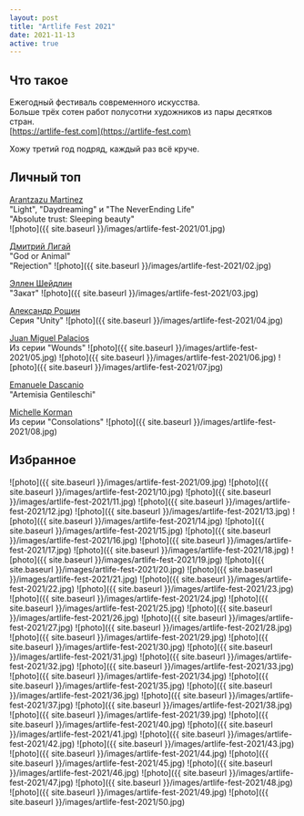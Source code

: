 ```yaml
---
layout: post
title: "Artlife Fest 2021"
date: 2021-11-13
active: true
---
```


## Что такое

Ежегодный фестиваль современного искусства.  
Больше трёх сотен работ полусотни художников из пары десятков стран.  
[https://artlife-fest.com](https://artlife-fest.com)

Хожу третий год подряд, каждый раз всё круче.

## Личный топ

[Arantzazu Martinez](https://instagram.com/arantzazumartinez.artist)  
"Light", "Daydreaming" и "The NeverEnding Life"  
"Absolute trust: Sleeping beauty"  
![photo]({{ site.baseurl }}/images/artlife-fest-2021/01.jpg)

[Дмитрий Лигай](https://instagram.com/dmitryligay)  
"God or Animal"  
"Rejection"
![photo]({{ site.baseurl }}/images/artlife-fest-2021/02.jpg)

[Эллен Шейдлин](https://instagram.com/sheidlina)  
"Закат"
![photo]({{ site.baseurl }}/images/artlife-fest-2021/03.jpg)

[Александр Рощин](https://instagram.com/sasharoschin_)  
Серия "Unity"
![photo]({{ site.baseurl }}/images/artlife-fest-2021/04.jpg)

[Juan Miguel Palacios](https://www.instagram.com/juanmiguelpalacioslopez)  
Из серии "Wounds"
![photo]({{ site.baseurl }}/images/artlife-fest-2021/05.jpg)
![photo]({{ site.baseurl }}/images/artlife-fest-2021/06.jpg)
![photo]({{ site.baseurl }}/images/artlife-fest-2021/07.jpg)

[Emanuele Dascanio](https://www.instagram.com/emanuele_dascanio)  
"Artemisia Gentileschi"

[Michelle Korman](https://www.instagram.com/korman.artist)  
Из серии "Consolations"
![photo]({{ site.baseurl }}/images/artlife-fest-2021/08.jpg)

## Избранное
![photo]({{ site.baseurl }}/images/artlife-fest-2021/09.jpg)
![photo]({{ site.baseurl }}/images/artlife-fest-2021/10.jpg)
![photo]({{ site.baseurl }}/images/artlife-fest-2021/11.jpg)
![photo]({{ site.baseurl }}/images/artlife-fest-2021/12.jpg)
![photo]({{ site.baseurl }}/images/artlife-fest-2021/13.jpg)
![photo]({{ site.baseurl }}/images/artlife-fest-2021/14.jpg)
![photo]({{ site.baseurl }}/images/artlife-fest-2021/15.jpg)
![photo]({{ site.baseurl }}/images/artlife-fest-2021/16.jpg)
![photo]({{ site.baseurl }}/images/artlife-fest-2021/17.jpg)
![photo]({{ site.baseurl }}/images/artlife-fest-2021/18.jpg)
![photo]({{ site.baseurl }}/images/artlife-fest-2021/19.jpg)
![photo]({{ site.baseurl }}/images/artlife-fest-2021/20.jpg)
![photo]({{ site.baseurl }}/images/artlife-fest-2021/21.jpg)
![photo]({{ site.baseurl }}/images/artlife-fest-2021/22.jpg)
![photo]({{ site.baseurl }}/images/artlife-fest-2021/23.jpg)
![photo]({{ site.baseurl }}/images/artlife-fest-2021/24.jpg)
![photo]({{ site.baseurl }}/images/artlife-fest-2021/25.jpg)
![photo]({{ site.baseurl }}/images/artlife-fest-2021/26.jpg)
![photo]({{ site.baseurl }}/images/artlife-fest-2021/27.jpg)
![photo]({{ site.baseurl }}/images/artlife-fest-2021/28.jpg)
![photo]({{ site.baseurl }}/images/artlife-fest-2021/29.jpg)
![photo]({{ site.baseurl }}/images/artlife-fest-2021/30.jpg)
![photo]({{ site.baseurl }}/images/artlife-fest-2021/31.jpg)
![photo]({{ site.baseurl }}/images/artlife-fest-2021/32.jpg)
![photo]({{ site.baseurl }}/images/artlife-fest-2021/33.jpg)
![photo]({{ site.baseurl }}/images/artlife-fest-2021/34.jpg)
![photo]({{ site.baseurl }}/images/artlife-fest-2021/35.jpg)
![photo]({{ site.baseurl }}/images/artlife-fest-2021/36.jpg)
![photo]({{ site.baseurl }}/images/artlife-fest-2021/37.jpg)
![photo]({{ site.baseurl }}/images/artlife-fest-2021/38.jpg)
![photo]({{ site.baseurl }}/images/artlife-fest-2021/39.jpg)
![photo]({{ site.baseurl }}/images/artlife-fest-2021/40.jpg)
![photo]({{ site.baseurl }}/images/artlife-fest-2021/41.jpg)
![photo]({{ site.baseurl }}/images/artlife-fest-2021/42.jpg)
![photo]({{ site.baseurl }}/images/artlife-fest-2021/43.jpg)
![photo]({{ site.baseurl }}/images/artlife-fest-2021/44.jpg)
![photo]({{ site.baseurl }}/images/artlife-fest-2021/45.jpg)
![photo]({{ site.baseurl }}/images/artlife-fest-2021/46.jpg)
![photo]({{ site.baseurl }}/images/artlife-fest-2021/47.jpg)
![photo]({{ site.baseurl }}/images/artlife-fest-2021/48.jpg)
![photo]({{ site.baseurl }}/images/artlife-fest-2021/49.jpg)
![photo]({{ site.baseurl }}/images/artlife-fest-2021/50.jpg)
